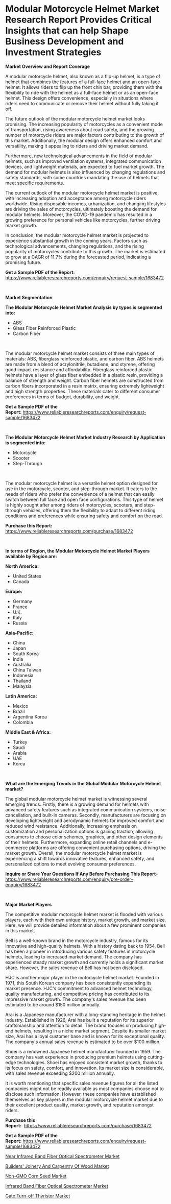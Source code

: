 <p><h1>Modular Motorcycle Helmet Market Research Report Provides Critical Insights that can help Shape Business Development and Investment Strategies</h1></p><p><strong>Market Overview and Report Coverage</strong></p>
<p><p>A modular motorcycle helmet, also known as a flip-up helmet, is a type of helmet that combines the features of a full-face helmet and an open-face helmet. It allows riders to flip up the front chin bar, providing them with the flexibility to ride with the helmet as a full-face helmet or as an open-face helmet. This design offers convenience, especially in situations where riders need to communicate or remove their helmet without fully taking it off.</p><p>The future outlook of the modular motorcycle helmet market looks promising. The increasing popularity of motorcycles as a convenient mode of transportation, rising awareness about road safety, and the growing number of motorcycle riders are major factors contributing to the growth of this market. Additionally, the modular design offers enhanced comfort and versatility, making it appealing to riders and driving market demand.</p><p>Furthermore, new technological advancements in the field of modular helmets, such as improved ventilation systems, integrated communication devices, and lightweight materials, are expected to fuel market growth. The demand for modular helmets is also influenced by changing regulations and safety standards, with some countries mandating the use of helmets that meet specific requirements.</p><p>The current outlook of the modular motorcycle helmet market is positive, with increasing adoption and acceptance among motorcycle riders worldwide. Rising disposable incomes, urbanization, and changing lifestyles are driving the sales of motorcycles, ultimately boosting the demand for modular helmets. Moreover, the COVID-19 pandemic has resulted in a growing preference for personal vehicles like motorcycles, further driving market growth.</p><p>In conclusion, the modular motorcycle helmet market is projected to experience substantial growth in the coming years. Factors such as technological advancements, changing regulations, and the rising popularity of motorcycles contribute to this growth. The market is estimated to grow at a CAGR of 11.7% during the forecasted period, indicating a promising future.</p></p>
<p><strong>Get a Sample PDF of the Report:</strong> <a href="https://www.reliableresearchreports.com/enquiry/request-sample/1683472">https://www.reliableresearchreports.com/enquiry/request-sample/1683472</a></p>
<p>&nbsp;</p>
<p><strong>Market Segmentation</strong></p>
<p><strong>The Modular Motorcycle Helmet Market Analysis by types is segmented into:</strong></p>
<p><ul><li>ABS</li><li>Glass Fiber Reinforced Plastic</li><li>Carbon Fiber</li></ul></p>
<p>&nbsp;</p>
<p><p>The modular motorcycle helmet market consists of three main types of materials: ABS, fiberglass reinforced plastic, and carbon fiber. ABS helmets are made from a blend of acrylonitrile, butadiene, and styrene, offering good impact resistance and affordability. Fiberglass reinforced plastic helmets have a layer of glass fiber embedded in a plastic resin, providing a balance of strength and weight. Carbon fiber helmets are constructed from carbon fibers incorporated in a resin matrix, ensuring extremely lightweight and high strength properties. These materials cater to different consumer preferences in terms of budget, durability, and weight.</p></p>
<p><strong>Get a Sample PDF of the Report:</strong>&nbsp;<a href="https://www.reliableresearchreports.com/enquiry/request-sample/1683472">https://www.reliableresearchreports.com/enquiry/request-sample/1683472</a></p>
<p>&nbsp;</p>
<p><strong>The Modular Motorcycle Helmet Market Industry Research by Application is segmented into:</strong></p>
<p><ul><li>Motorcycle</li><li>Scooter</li><li>Step-Through</li></ul></p>
<p>&nbsp;</p>
<p><p>The modular motorcycle helmet is a versatile helmet option designed for use in the motorcycle, scooter, and step-through market. It caters to the needs of riders who prefer the convenience of a helmet that can easily switch between full face and open face configurations. This type of helmet is highly sought after among riders of motorcycles, scooters, and step-through vehicles, offering them the flexibility to adapt to different riding conditions and preferences while ensuring safety and comfort on the road.</p></p>
<p><strong>Purchase this Report:</strong>&nbsp; <a href="https://www.reliableresearchreports.com/purchase/1683472">https://www.reliableresearchreports.com/purchase/1683472</a></p>
<p>&nbsp;</p>
<p><strong>In terms of Region, the Modular Motorcycle Helmet Market Players available by Region are:</strong></p>
<p>
    <p> <strong> North America: </strong>
        <ul>
            <li>United States</li>
            <li>Canada</li>
        </ul>
        </p> 
    <p> <strong> Europe: </strong>
        <ul>
            <li>Germany</li>
            <li>France</li>
            <li>U.K.</li>
            <li>Italy</li>
            <li>Russia</li>
        </ul>
        </p> 
    <p> <strong> Asia-Pacific: </strong>
        <ul>
            <li>China</li>
            <li>Japan</li>
            <li>South Korea</li>
            <li>India</li>
            <li>Australia</li>
            <li>China Taiwan</li>
            <li>Indonesia</li>
            <li>Thailand</li>
            <li>Malaysia</li>
        </ul>
        </p> 
    <p> <strong> Latin America: </strong>
        <ul>
            <li>Mexico</li>
            <li>Brazil</li>
            <li>Argentina Korea</li>
            <li>Colombia</li>
        </ul>
        </p> 
    <p> <strong> Middle East & Africa: </strong>
        <ul>
            <li>Turkey</li>
            <li>Saudi</li>
            <li>Arabia</li>
            <li>UAE</li>
            <li>Korea</li>
        </ul>
    </p>
    </p>
<p>&nbsp;</p>
<p><strong>What are the Emerging Trends in the Global Modular Motorcycle Helmet market?</strong></p>
<p><p>The global modular motorcycle helmet market is witnessing several emerging trends. Firstly, there is a growing demand for helmets with advanced safety features such as integrated communication systems, noise cancellation, and built-in cameras. Secondly, manufacturers are focusing on developing lightweight and aerodynamic helmets for improved comfort and reduced wind resistance. Additionally, increasing emphasis on customization and personalization options is gaining traction, allowing consumers to choose color schemes, graphics, and other design elements of their helmets. Furthermore, expanding online retail channels and e-commerce platforms are offering convenient purchasing options, driving the market growth. Overall, the modular motorcycle helmet market is experiencing a shift towards innovative features, enhanced safety, and personalized options to meet evolving consumer preferences.</p></p>
<p><strong>Inquire or Share Your Questions If Any Before Purchasing This Report</strong>- <a href="https://www.reliableresearchreports.com/enquiry/pre-order-enquiry/1683472">https://www.reliableresearchreports.com/enquiry/pre-order-enquiry/1683472</a></p>
<p>&nbsp;</p>
<p><strong>Major Market Players</strong></p>
<p><p>The competitive modular motorcycle helmet market is flooded with various players, each with their own unique history, market growth, and market size. Here, we will provide detailed information about a few prominent companies in this market.</p><p>Bell is a well-known brand in the motorcycle industry, famous for its innovative and high-quality helmets. With a history dating back to 1954, Bell has been a pioneer in introducing various safety features in motorcycle helmets, leading to increased market demand. The company has experienced steady market growth and currently holds a significant market share. However, the sales revenue of Bell has not been disclosed.</p><p>HJC is another major player in the motorcycle helmet market. Founded in 1971, this South Korean company has been consistently expanding its market presence. HJC's commitment to advanced helmet technology, quality manufacturing, and competitive pricing has contributed to its impressive market growth. The company's sales revenue has been estimated to be around $150 million annually.</p><p>Arai is a Japanese manufacturer with a long-standing heritage in the helmet industry. Established in 1926, Arai has built a reputation for its superior craftsmanship and attention to detail. The brand focuses on producing high-end helmets, resulting in a niche market segment. Despite its smaller market size, Arai has a loyal customer base and is known for its exceptional quality. The company's annual sales revenue is estimated to be over $100 million.</p><p>Shoei is a renowned Japanese helmet manufacturer founded in 1959. The company has vast experience in producing premium helmets using cutting-edge technologies. Shoei has enjoyed consistent market growth, thanks to its focus on safety, comfort, and innovation. Its market size is considerable, with sales revenue exceeding $200 million annually.</p><p>It is worth mentioning that specific sales revenue figures for all the listed companies might not be readily available as most companies choose not to disclose such information. However, these companies have established themselves as key players in the modular motorcycle helmet market due to their excellent product quality, market growth, and reputation amongst riders.</p></p>
<p><strong>Purchase this Report:</strong>&nbsp;&nbsp;<a href="https://www.reliableresearchreports.com/purchase/1683472">https://www.reliableresearchreports.com/purchase/1683472</a></p>
<p></p>
<p><strong>Get a Sample PDF of the Report:</strong>&nbsp;<a href="https://www.reliableresearchreports.com/enquiry/request-sample/1683472">https://www.reliableresearchreports.com/enquiry/request-sample/1683472</a></p>
<p><p><a href="https://medium.com/@carolclarkson766/near-infrared-band-fiber-optical-spectrometer-market-size-and-market-trends-complete-industry-1b0d9a063859">Near Infrared Band Fiber Optical Spectrometer Market</a></p><p><a href="https://github.com/scarol104/Market-Research-Report-List-1/blob/main/builders-joinery-and-carpentry-of-wood-market.md">Builders' Joinery And Carpentry Of Wood Market</a></p><p><a href="https://www.linkedin.com/pulse/non-gmo-corn-seed-market-insights-players-forecast-till/">Non-GMO Corn Seed Market</a></p><p><a href="https://medium.com/@gabriellemcgrath66/infrared-band-fiber-optical-spectrometer-market-insights-into-market-cagr-market-trends-and-82af4cac203b">Infrared Band Fiber Optical Spectrometer Market</a></p><p><a href="https://github.com/deliacustodio40/Market-Research-Report-List-1/blob/main/gate-turn-off-thyristor-market.md">Gate Turn-off Thyristor Market</a></p></p>